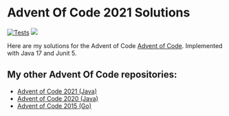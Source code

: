 # Advent Of Code 2021 Solutions

[![Tests](https://github.com/jerchende/advent-of-code-2019/workflows/Tests/badge.svg?branch=master)](https://github.com/jerchende/advent-of-code-2019/actions?query=workflow%3ATests)
[![](https://img.shields.io/badge/stars%20⭐-0-yellow)](https://adventofcode.com/2019)

Here are my solutions for the Advent of Code [Advent of Code](https://adventofcode.com/2019). Implemented with Java 17 and Junit 5.

## My other Advent Of Code repositories:

* [Advent of Code 2021 (Java)](https://github.com/jerchende/advent-of-code-2021)
* [Advent of Code 2020 (Java)](https://github.com/jerchende/advent-of-code-2020)
* [Advent of Code 2015 (Go)](https://github.com/jerchende/advent-of-code-2015)
 